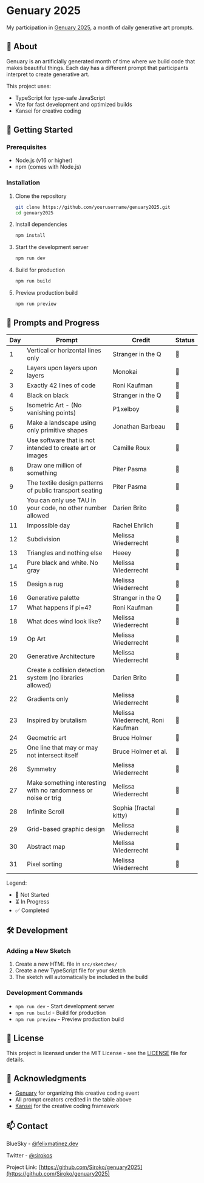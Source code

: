 # Genuary 2025

My participation in [Genuary 2025](https://genuary.art), a month of daily generative art prompts.

## 🎨 About

Genuary is an artificially generated month of time where we build code that makes beautiful things. Each day has a different prompt that participants interpret to create generative art.

This project uses:
- TypeScript for type-safe JavaScript
- Vite for fast development and optimized builds
- Kansei for creative coding

## 🚀 Getting Started

### Prerequisites

- Node.js (v16 or higher)
- npm (comes with Node.js)

### Installation

1. Clone the repository
   ```bash
   git clone https://github.com/yourusername/genuary2025.git
   cd genuary2025
   ```

2. Install dependencies
   ```bash
   npm install
   ```

3. Start the development server
   ```bash
   npm run dev
   ```

4. Build for production
   ```bash
   npm run build
   ```

5. Preview production build
   ```bash
   npm run preview
   ```

## 📅 Prompts and Progress

| Day | Prompt | Credit | Status |
|-----|---------|--------|--------|
| 1 | Vertical or horizontal lines only | Stranger in the Q | 🚧 |
| 2 | Layers upon layers upon layers | Monokai | 🚧 |
| 3 | Exactly 42 lines of code | Roni Kaufman | 🚧 |
| 4 | Black on black | Stranger in the Q | 🚧 |
| 5 | Isometric Art - (No vanishing points) | P1xelboy | 🚧 |
| 6 | Make a landscape using only primitive shapes | Jonathan Barbeau | 🚧 |
| 7 | Use software that is not intended to create art or images | Camille Roux | 🚧 |
| 8 | Draw one million of something | Piter Pasma | 🚧 |
| 9 | The textile design patterns of public transport seating | Piter Pasma | 🚧 |
| 10 | You can only use TAU in your code, no other number allowed | Darien Brito | 🚧 |
| 11 | Impossible day | Rachel Ehrlich | 🚧 |
| 12 | Subdivision | Melissa Wiederrecht | 🚧 |
| 13 | Triangles and nothing else | Heeey | 🚧 |
| 14 | Pure black and white. No gray | Melissa Wiederrecht | 🚧 |
| 15 | Design a rug | Melissa Wiederrecht | 🚧 |
| 16 | Generative palette | Stranger in the Q | 🚧 |
| 17 | What happens if pi=4? | Roni Kaufman | 🚧 |
| 18 | What does wind look like? | Melissa Wiederrecht | 🚧 |
| 19 | Op Art | Melissa Wiederrecht | 🚧 |
| 20 | Generative Architecture | Melissa Wiederrecht | 🚧 |
| 21 | Create a collision detection system (no libraries allowed) | Darien Brito | 🚧 |
| 22 | Gradients only | Melissa Wiederrecht | 🚧 |
| 23 | Inspired by brutalism | Melissa Wiederrecht, Roni Kaufman | 🚧 |
| 24 | Geometric art | Bruce Holmer | 🚧 |
| 25 | One line that may or may not intersect itself | Bruce Holmer et al. | 🚧 |
| 26 | Symmetry | Melissa Wiederrecht | 🚧 |
| 27 | Make something interesting with no randomness or noise or trig | Melissa Wiederrecht | 🚧 |
| 28 | Infinite Scroll | Sophia (fractal kitty) | 🚧 |
| 29 | Grid-based graphic design | Melissa Wiederrecht | 🚧 |
| 30 | Abstract map | Melissa Wiederrecht | 🚧 |
| 31 | Pixel sorting | Melissa Wiederrecht | 🚧 |

Legend:
- 🚧 Not Started
- ⏳ In Progress
- ✅ Completed

## 🛠️ Development

### Adding a New Sketch

1. Create a new HTML file in `src/sketches/`
2. Create a new TypeScript file for your sketch
3. The sketch will automatically be included in the build

### Development Commands

- `npm run dev` - Start development server
- `npm run build` - Build for production
- `npm run preview` - Preview production build

## 📝 License

This project is licensed under the MIT License - see the [LICENSE](LICENSE) file for details.

## 🙏 Acknowledgments

- [Genuary](https://genuary.art) for organizing this creative coding event
- All prompt creators credited in the table above
- [Kansei](https://www.npmjs.com/package/kansei) for the creative coding framework

## 📫 Contact

BlueSky - [@felixmatinez.dev](https://bsky.app/profile/felixmartinez.dev)

Twitter - [@sirokos](https://twitter.com/sirokos)

Project Link: [https://github.com/Siroko/genuary2025](https://github.com/Siroko/genuary2025)